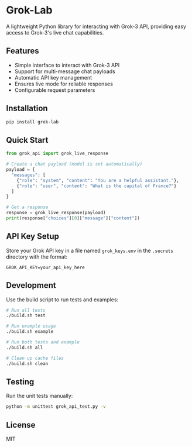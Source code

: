 # Grok-Lab

A lightweight Python library for interacting with Grok-3 API, providing easy access to Grok-3's live chat capabilities.

## Features

- Simple interface to interact with Grok-3 API
- Support for multi-message chat payloads
- Automatic API key management
- Ensures live mode for reliable responses
- Configurable request parameters

## Installation

```bash
pip install grok-lab
```

## Quick Start

```python
from grok_api import grok_live_response

# Create a chat payload (model is set automatically)
payload = {
  "messages": [
    {"role": "system", "content": "You are a helpful assistant."},
    {"role": "user", "content": "What is the capital of France?"}
  ]
}

# Get a response
response = grok_live_response(payload)
print(response["choices"][0]["message"]["content"])
```

## API Key Setup

Store your Grok API key in a file named `grok_keys.env` in the `.secrets` directory with the format:

```env
GROK_API_KEY=your_api_key_here
```

## Development

Use the build script to run tests and examples:

```bash
# Run all tests
./build.sh test

# Run example usage
./build.sh example

# Run both tests and example
./build.sh all

# Clean up cache files
./build.sh clean
```

## Testing

Run the unit tests manually:

```bash
python -m unittest grok_api_test.py -v
```

## License

MIT

